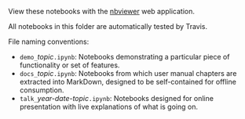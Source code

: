 View these notebooks with the
[nbviewer](https://nbviewer.jupyter.org/github/IBM/lale/tree/master/examples/)
web application.

All notebooks in this folder are automatically tested by Travis.

File naming conventions:
- `demo_`*topic*`.ipynb`: Notebooks demonstrating a particular piece of
  functionality or set of features.
- `docs_`*topic*`.ipynb`: Notebooks from which user manual chapters are
  extracted into MarkDown, designed to be self-contained for offline
  consumption.
- `talk_`*year-date-topic*`.ipynb`: Notebooks designed for online
  presentation with live explanations of what is going on.
